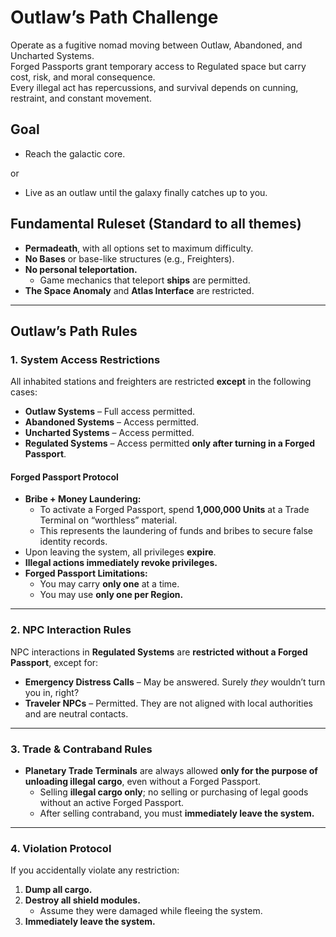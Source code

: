 # Outlaw’s Path Challenge
Operate as a fugitive nomad moving between Outlaw, Abandoned, and Uncharted Systems.  
Forged Passports grant temporary access to Regulated space but carry cost, risk, and moral consequence.  
Every illegal act has repercussions, and survival depends on cunning, restraint, and constant movement.

## Goal
- Reach the galactic core.

or

- Live as an outlaw until the galaxy finally catches up to you.

## Fundamental Ruleset (Standard to all themes)
- **Permadeath**, with all options set to maximum difficulty.
- **No Bases** or base-like structures (e.g., Freighters).
- **No personal teleportation.**
  - Game mechanics that teleport **ships** are permitted.
- **The Space Anomaly** and **Atlas Interface** are restricted.

---

## Outlaw’s Path Rules

### 1. System Access Restrictions
All inhabited stations and freighters are restricted **except** in the following cases:

- **Outlaw Systems** – Full access permitted.
- **Abandoned Systems** – Access permitted.
- **Uncharted Systems** – Access permitted.
- **Regulated Systems** – Access permitted **only after turning in a Forged Passport**.

#### Forged Passport Protocol
- **Bribe + Money Laundering:**
  - To activate a Forged Passport, spend **1,000,000 Units** at a Trade Terminal on “worthless” material.  
  - This represents the laundering of funds and bribes to secure false identity records.
- Upon leaving the system, all privileges **expire**.
- **Illegal actions immediately revoke privileges.**
- **Forged Passport Limitations:**
  - You may carry **only one** at a time.
  - You may use **only one per Region.**

---

### 2. NPC Interaction Rules
NPC interactions in **Regulated Systems** are **restricted without a Forged Passport**, except for:

- **Emergency Distress Calls** – May be answered. Surely _they_ wouldn’t turn you in, right?
- **Traveler NPCs** – Permitted. They are not aligned with local authorities and are neutral contacts.

---

### 3. Trade & Contraband Rules
- **Planetary Trade Terminals** are always allowed **only for the purpose of unloading illegal cargo**, even without a Forged Passport.
  - Selling **illegal cargo only**; no selling or purchasing of legal goods without an active Forged Passport.
  - After selling contraband, you must **immediately leave the system.**

---

### 4. Violation Protocol
If you accidentally violate any restriction:

1. **Dump all cargo.**
2. **Destroy all shield modules.**
   - Assume they were damaged while fleeing the system.
3. **Immediately leave the system.**
